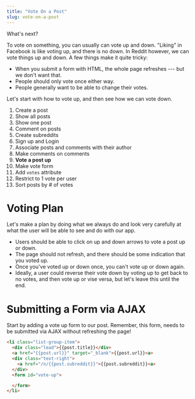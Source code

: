 ```yaml
---
title: "Vote On a Post"
slug: vote-on-a-post
---
```


What's next?

To vote on something, you can usually can vote up and down. "Liking" in Facebook is like voting up, and there is no down. In Reddit however, we can vote things up and down. A few things make it quite tricky:

* When you submit a form with HTML, the whole page refreshes --- but we don't want that.
* People should only vote once either way.
* People generally want to be able to change their votes.

Let's start with how to vote up, and then see how we can vote down.

1. Create a post
1. Show all posts
1. Show one post
1. Comment on posts
1. Create subreddits
1. Sign up and Login
1. Associate posts and comments with their author
1. Make comments on comments
1. **Vote a post up**
  1. Make vote form
  1. Add `votes` attribute
  1. Restrict to 1 vote per user
1. Sort posts by # of votes

# Voting Plan

Let's make a plan by doing what we always do and look very carefully at what the user will be able to see and do with our app.

* Users should be able to click on up and down arrows to vote a post up or down.
* The page should not refresh, and there should be some indication that you voted up.
* Once you've voted up or down once, you can't vote up or down again.
* Ideally, a user could reverse their vote down by voting up to get back to no votes, and then vote up or vise versa, but let's leave this until the end.

# Submitting a Form via AJAX

Start by adding a vote up form to our post. Remember, this form, needs to be submitted via AJAX without
refreshing the page!

```html
<li class="list-group-item">
  <div class="lead">{{post.title}}</div>
  <a href="{{post.url}}" target="_blank">{{post.url}}<a>
  <div class="text-right">
    <a href="/n/{{post.subreddit}}">{{post.subreddit}}<a>
  </div>
  <form id="vote-up">

  </form>
</li>
```

